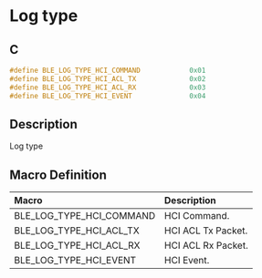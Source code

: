 # Log type

## C

```c
#define BLE_LOG_TYPE_HCI_COMMAND            0x01
#define BLE_LOG_TYPE_HCI_ACL_TX             0x02
#define BLE_LOG_TYPE_HCI_ACL_RX             0x03
#define BLE_LOG_TYPE_HCI_EVENT              0x04
```

## Description

Log type

## Macro Definition

|Macro|Description|
|:---|:---|
|BLE_LOG_TYPE_HCI_COMMAND|HCI Command.|
|BLE_LOG_TYPE_HCI_ACL_TX|HCI ACL Tx Packet.|
|BLE_LOG_TYPE_HCI_ACL_RX|HCI ACL Rx Packet.|
|BLE_LOG_TYPE_HCI_EVENT|HCI Event.|
